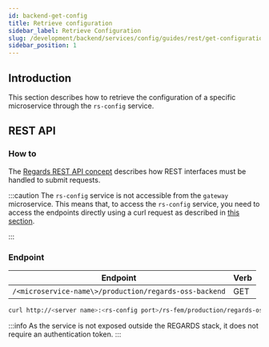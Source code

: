 ```yaml
---
id: backend-get-config
title: Retrieve configuration
sidebar_label: Retrieve Configuration
slug: /development/backend/services/config/guides/rest/get-configuration
sidebar_position: 1
---
```

## Introduction

This section describes how to retrieve the configuration of a specific microservice through the `rs-config` service.

## REST API

### How to

The [Regards REST API concept](../../../../concepts/05-rest-api.md) describes how REST interfaces must be handled to
submit requests.

:::caution
The `rs-config` service is not accessible from the `gateway` microservice.
This means that, to access the `rs-config` service, you need to access the endpoints directly using a curl request 
as described in [this section](../../../../concepts/05-rest-api.md#access-microservices-directly).

:::


### Endpoint

| Endpoint                                                | Verb |
|---------------------------------------------------------|------|
| `/<microservice-name\>/production/regards-oss-backend`  | GET  |

```bash title='Example of retrieving the configuration from the rs-fem microservice'
curl http://<server name>:<rs-config port>/rs-fem/production/regards-oss-backend'
```

:::info
As the service is not exposed outside the REGARDS stack, it does not require an authentication token.
:::

